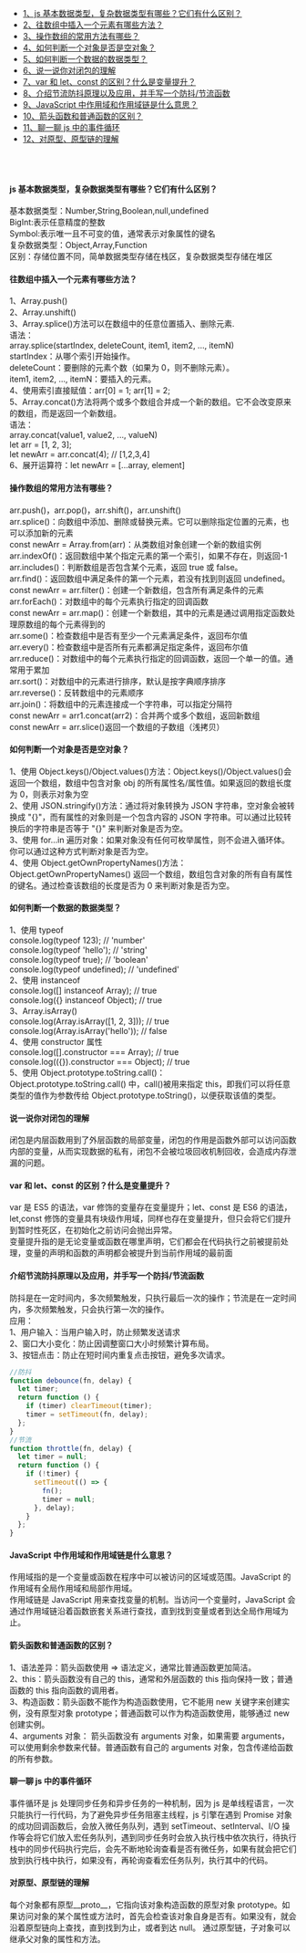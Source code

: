 - [1、js 基本数据类型，复杂数据类型有哪些？它们有什么区别？](#js-基本数据类型复杂数据类型有哪些它们有什么区别)
- [2、往数组中插入一个元素有哪些方法？](#往数组中插入一个元素有哪些方法)
- [3、操作数组的常用方法有哪些？](#操作数组的常用方法有哪些)
- [4、如何判断一个对象是否是空对象？](#如何判断一个对象是否是空对象)
- [5、如何判断一个数据的数据类型？](#如何判断一个数据的数据类型)
- [6、说一说你对闭包的理解](#说一说你对闭包的理解)
- [7、var 和 let、const 的区别？什么是变量提升？](#var-和-let-const-的区别什么是变量提升)
- [8、介绍节流防抖原理以及应用，并手写一个防抖/节流函数](#介绍节流防抖原理以及应用并手写一个防抖节流函数)
- [9、JavaScript 中作用域和作用域链是什么意思？](#javascript-中作用域和作用域链是什么意思)
- [10、箭头函数和普通函数的区别？](#箭头函数和普通函数的区别)
- [11、聊一聊 js 中的事件循环](#聊一聊-js-中的事件循环)
- [12、对原型、原型链的理解](#对原型-原型链的理解)
<br>
<br>

#### js 基本数据类型，复杂数据类型有哪些？它们有什么区别？

基本数据类型：Number,String,Boolean,null,undefined<br>
BigInt:表示任意精度的整数<br>
Symbol:表示唯一且不可变的值，通常表示对象属性的键名<br>
复杂数据类型：Object,Array,Function<br>
区别：存储位置不同，简单数据类型存储在栈区，复杂数据类型存储在堆区

#### 往数组中插入一个元素有哪些方法？

1、Array.push()<br>
2、Array.unshift()<br>
3、Array.splice()方法可以在数组中的任意位置插入、删除元素.<br>
语法：<br>
array.splice(startIndex, deleteCount, item1, item2, ..., itemN)<br>
startIndex：从哪个索引开始操作。<br>
deleteCount：要删除的元素个数（如果为 0，则不删除元素）。<br>
item1, item2, ..., itemN：要插入的元素。<br>
4、使用索引直接赋值：arr[0] = 1; arr[1] = 2;<br>
5、Array.concat()方法将两个或多个数组合并成一个新的数组。它不会改变原来的数组，而是返回一个新数组。<br>
语法：<br>
array.concat(value1, value2, ..., valueN)<br>
let arr = [1, 2, 3];<br>
let newArr = arr.concat(4); // [1,2,3,4]<br>
6、展开运算符：let newArr = [...array, element]

#### 操作数组的常用方法有哪些？

arr.push()，arr.pop()，arr.shift()，arr.unshift()<br>
arr.splice()：向数组中添加、删除或替换元素。它可以删除指定位置的元素，也可以添加新的元素<br>
const newArr = Array.from(arr)：从类数组对象创建一个新的数组实例<br>
arr.indexOf()：返回数组中某个指定元素的第一个索引，如果不存在，则返回-1<br>
arr.includes()：判断数组是否包含某个元素，返回 true 或 false。<br>
arr.find()：返回数组中满足条件的第一个元素，若没有找到则返回 undefined。<br>
const newArr = arr.filter()：创建一个新数组，包含所有满足条件的元素<br>
arr.forEach()：对数组中的每个元素执行指定的回调函数<br>
const newArr = arr.map()：创建一个新数组，其中的元素是通过调用指定函数处理原数组的每个元素得到的<br>
arr.some()：检查数组中是否有至少一个元素满足条件，返回布尔值<br>
arr.every()：检查数组中是否所有元素都满足指定条件，返回布尔值<br>
arr.reduce()：对数组中的每个元素执行指定的回调函数，返回一个单一的值。通常用于累加<br>
arr.sort()：对数组中的元素进行排序，默认是按字典顺序排序<br>
arr.reverse()：反转数组中的元素顺序<br>
arr.join()：将数组中的元素连接成一个字符串，可以指定分隔符<br>
const newArr = arr1.concat(arr2)：合并两个或多个数组，返回新数组<br>
const newArr = arr.slice()返回一个数组的子数组（浅拷贝）

#### 如何判断一个对象是否是空对象？

1、使用 Object.keys()/Object.values()方法：Object.keys()/Object.values()会返回一个数组，数组中包含对象 obj 的所有属性名/属性值。如果返回的数组长度为 0，则表示对象为空<br>
2、使用 JSON.stringify()方法：通过将对象转换为 JSON 字符串，空对象会被转换成 "{}"，而有属性的对象则是一个包含内容的 JSON 字符串。可以通过比较转换后的字符串是否等于 "{}" 来判断对象是否为空。<br>
3、使用 for...in 遍历对象：如果对象没有任何可枚举属性，则不会进入循环体。你可以通过这种方式判断对象是否为空。<br>
4、使用 Object.getOwnPropertyNames()方法：Object.getOwnPropertyNames() 返回一个数组，数组包含对象的所有自有属性的键名。通过检查该数组的长度是否为 0 来判断对象是否为空。

#### 如何判断一个数据的数据类型？

1、使用 typeof<br>
console.log(typeof 123); // 'number'<br>
console.log(typeof 'hello'); // 'string'<br>
console.log(typeof true); // 'boolean'<br>
console.log(typeof undefined); // 'undefined'<br>
2、使用 instanceof<br>
console.log([] instanceof Array); // true<br>
console.log({} instanceof Object); // true<br>
3、Array.isArray()<br>
console.log(Array.isArray([1, 2, 3])); // true<br>
console.log(Array.isArray('hello')); // false<br>
4、使用 constructor 属性<br>
console.log([].constructor === Array); // true<br>
console.log(({}).constructor === Object); // true<br>
5、使用 Object.prototype.toString.call()：<br>
Object.prototype.toString.call() 中，call()被用来指定 this，即我们可以将任意类型的值作为参数传给 Object.prototype.toString()，以便获取该值的类型。

#### 说一说你对闭包的理解

闭包是内层函数用到了外层函数的局部变量，闭包的作用是函数外部可以访问函数内部的变量，从而实现数据的私有，闭包不会被垃圾回收机制回收，会造成内存泄漏的问题。

#### var 和 let、const 的区别？什么是变量提升？

var 是 ES5 的语法，var 修饰的变量存在变量提升；let、const 是 ES6 的语法，let,const 修饰的变量具有块级作用域，同样也存在变量提升，但只会将它们提升到暂时性死区，在初始化之前访问会抛出异常。<br>
变量提升指的是无论变量或函数在哪里声明，它们都会在代码执行之前被提前处理，变量的声明和函数的声明都会被提升到当前作用域的最前面

#### 介绍节流防抖原理以及应用，并手写一个防抖/节流函数

防抖是在一定时间内，多次频繁触发，只执行最后一次的操作；节流是在一定时间内，多次频繁触发，只会执行第一次的操作。<br>
应用：<br>
1、用户输入：当用户输入时，防止频繁发送请求<br>
2、窗口大小变化：防止因调整窗口大小时频繁计算布局。<br>
3、按钮点击：防止在短时间内重复点击按钮，避免多次请求。

```javascript
//防抖
function debounce(fn, delay) {
  let timer;
  return function () {
    if (timer) clearTimeout(timer);
    timer = setTimeout(fn, delay);
  };
}
//节流
function throttle(fn, delay) {
  let timer = null;
  return function () {
    if (!timer) {
      setTimeout(() => {
        fn();
        timer = null;
      }, delay);
    }
  };
}
```

#### JavaScript 中作用域和作用域链是什么意思？

作用域指的是一个变量或函数在程序中可以被访问的区域或范围。JavaScript 的作用域有全局作用域和局部作用域。<br>
作用域链是 JavaScript 用来查找变量的机制。当访问一个变量时，JavaScript 会通过作用域链沿着函数嵌套关系进行查找，直到找到变量或者到达全局作用域为止。

#### 箭头函数和普通函数的区别？

1、语法差异：箭头函数使用 => 语法定义，通常比普通函数更加简洁。<br>
2、this：箭头函数没有自己的 this，通常和外层函数的 this 指向保持一致；普通函数的 this 指向函数的调用者。<br>
3、构造函数：箭头函数不能作为构造函数使用，它不能用 new 关键字来创建实例，没有原型对象 prototype；普通函数可以作为构造函数使用，能够通过 new 创建实例。<br>
4、arguments 对象： 箭头函数没有 arguments 对象，如果需要 arguments，可以使用剩余参数来代替。普通函数有自己的 arguments 对象，包含传递给函数的所有参数。

#### 聊一聊 js 中的事件循环

事件循环是 js 处理同步任务和异步任务的一种机制，因为 js 是单线程语言，一次只能执行一行代码，为了避免异步任务阻塞主线程，js 引擎在遇到 Promise 对象的成功回调函数后，会放入微任务队列，遇到 setTimeout、setInterval、I/O 操作等会将它们放入宏任务队列，遇到同步任务时会放入执行栈中依次执行，待执行栈中的同步代码执行完后，会先不断地轮询查看是否有微任务，如果有就会把它们放到执行栈中执行，如果没有，再轮询查看宏任务队列，执行其中的代码。

#### 对原型、原型链的理解

每个对象都有原型\_\_proto\_\_，它指向该对象构造函数的原型对象 prototype。如果访问对象的某个属性或方法时，首先会检查该对象自身是否有。如果没有，就会沿着原型链向上查找，直到找到为止，或者到达 null。
通过原型链，子对象可以继承父对象的属性和方法。
